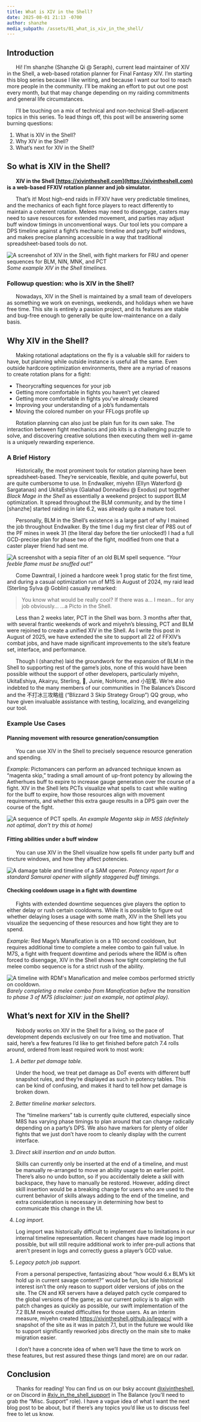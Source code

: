 ```yaml
---
title: What is XIV in the Shell?
date: 2025-08-01 21:13 -0700
author: shanzhe
media_subpath: /assets/01_what_is_xiv_in_the_shell/
---
```


## Introduction

&nbsp;&nbsp;&nbsp;&nbsp;&nbsp;&nbsp;Hi! I’m shanzhe (Shanzhe Qi @ Seraph), current lead maintainer of XIV in the Shell, a web-based rotation planner for Final Fantasy XIV. I’m starting this blog series because I like writing, and because I want our tool to reach more people in the community. I’ll be making an effort to put out one post every month, but that may change depending on my raiding commitments and general life circumstances.

&nbsp;&nbsp;&nbsp;&nbsp;&nbsp;&nbsp;I’ll be touching on a mix of technical and non-technical Shell-adjacent topics in this series. To lead things off, this post will be answering some burning questions:
1. What is XIV in the Shell?
2. Why XIV in the Shell?
3. What’s next for XIV in the Shell?


## So what is XIV in the Shell?

&nbsp;&nbsp;&nbsp;&nbsp;&nbsp;&nbsp;<b>XIV in the Shell [https://xivintheshell.com](https://xivintheshell.com) is a web-based FFXIV rotation planner and job simulator.</b>

&nbsp;&nbsp;&nbsp;&nbsp;&nbsp;&nbsp;That’s it! Most high-end raids in FFXIV have very predictable timelines, and the mechanics of each fight force players to react differently to maintain a coherent rotation. Melees may need to disengage, casters may need to save resources for extended movement, and parties may adjust buff window timings in unconventional ways. Our tool lets you compare a DPS timeline against a fight’s mechanic timeline and party buff windows, and makes precise planning accessible in a way that traditional spreadsheet-based tools do not.

![A screenshot of XIV in the Shell, with fight markers for FRU and opener sequences for BLM, NIN, MNK, and PCT](en_overview.png)
_Some example XIV in the Shell timelines._

### Followup question: who is XIV in the Shell?

&nbsp;&nbsp;&nbsp;&nbsp;&nbsp;&nbsp;Nowadays, XIV in the Shell is maintained by a small team of developers as something we work on evenings, weekends, and holidays when we have free time. This site is entirely a passion project, and its features are stable and bug-free enough to generally be quite low-maintenance on a daily basis.


## Why XIV in the Shell?
&nbsp;&nbsp;&nbsp;&nbsp;&nbsp;&nbsp;Making rotational adaptations on the fly is a valuable skill for raiders to have, but planning while outside instance is useful all the same. Even outside hardcore optimization environments, there are a myriad of reasons to create rotation plans for a fight:
- Theorycrafting sequences for your job
- Getting more comfortable in fights you haven’t yet cleared
- Getting more comfortable in fights you’ve already cleared
- Improving your understanding of a job’s fundamentals
- Moving the colored number on your FFLogs profile up

&nbsp;&nbsp;&nbsp;&nbsp;&nbsp;&nbsp;Rotation planning can also just be plain fun for its own sake. The interaction between fight mechanics and job kits is a challenging puzzle to solve, and discovering creative solutions then executing them well in-game is a uniquely rewarding experience.

### A Brief History

&nbsp;&nbsp;&nbsp;&nbsp;&nbsp;&nbsp;Historically, the most prominent tools for rotation planning have been spreadsheet-based. They’re serviceable, flexible, and quite powerful, but are quite cumbersome to use. In Endwalker, miyehn (Ellyn Waterford @ Sargatanas) and UkitaEshiya (Galahad Donnadieu @ Exodus) put together _Black Mage in the Shell_ as essentially a weekend project to support BLM optimization. It spread throughout the BLM community, and by the time I [shanzhe] started raiding in late 6.2, was already quite a mature tool.

&nbsp;&nbsp;&nbsp;&nbsp;&nbsp;&nbsp;Personally, BLM in the Shell’s existence is a large part of why I mained the job throughout Endwalker. By the time I dug my first clear of P8S out of the PF mines in week 31 (the literal day before the tier unlocked!) I had a full GCD-precise plan for phase two of the fight, modified from one that a caster player friend had sent me.

![A screenshot with a sepia filter of an old BLM spell sequence.](hc2.png)
_“Your feeble flame must be snuffed out!”_

&nbsp;&nbsp;&nbsp;&nbsp;&nbsp;&nbsp;Come Dawntrail, I joined a hardcore week 1 prog static for the first time, and during a casual optimization run of M1S in August of 2024, my raid lead (Sterling Sylva @ Goblin) casually remarked:

> You know what would be really cool? If there was a… I mean… for any job obviously…
> …a Picto in the Shell.

&nbsp;&nbsp;&nbsp;&nbsp;&nbsp;&nbsp;Less than 2 weeks later, PCT in the Shell was born. 3 months after that, with several frantic weekends of work and miyehn’s blessing, PCT and BLM were rejoined to create a unified XIV in the Shell. As I write this post in August of 2025, we have extended the site to support all 22 of FFXIV’s combat jobs, and have made significant improvements to the site’s feature set, interface, and performance.

&nbsp;&nbsp;&nbsp;&nbsp;&nbsp;&nbsp;Though I (shanzhe) laid the groundwork for the expansion of BLM in the Shell to supporting rest of the game’s jobs, none of this would have been possible without the support of other developers, particularly miyehn, UkitaEshiya, Akairyu, Sterling, 🐢, Junie, NoHome, and 小铅笔. We’re also indebted to the many members of our communities in The Balance’s Discord and the 不打冰三攻略组 (“Blizzard 3 Skip Strategy Group”) QQ group, who have given invaluable assistance with testing, localizing, and evangelizing our tool.

### Example Use Cases

#### Planning movement with resource generation/consumption

&nbsp;&nbsp;&nbsp;&nbsp;&nbsp;&nbsp;You can use XIV in the Shell to precisely sequence resource generation and spending.

_Example:_ Pictomancers can perform an advanced technique known as “magenta skip,” trading a small amount of up-front potency by allowing the Aetherhues buff to expire to increase gauge generation over the course of a fight. XIV in the Shell lets PCTs visualize what spells to cast while waiting for the buff to expire, how those resources align with movement requirements, and whether this extra gauge results in a DPS gain over the course of the fight.

![A sequence of PCT spells.](magenta_skip.png)
_An example Magenta skip in M5S (definitely not optimal, don’t try this at home)_

#### Fitting abilities under a buff window
&nbsp;&nbsp;&nbsp;&nbsp;&nbsp;&nbsp;You can use XIV in the Shell visualize how spells fit under party buff and tincture windows, and how they affect potencies.

![A damage table and timeline of a SAM opener.](sam_opener.png)
_Potency report for a standard Samurai opener with slightly staggered buff timings._

#### Checking cooldown usage in a fight with downtime
&nbsp;&nbsp;&nbsp;&nbsp;&nbsp;&nbsp;Fights with extended downtime sequences give players the option to either delay or rush certain cooldowns. While it is possible to figure out whether delaying loses a usage with some math, XIV in the Shell lets you visualize the sequencing of these resources and how tight they are to spend.

_Example:_ Red Mage’s Manafication is on a 110 second cooldown, but requires additional time to complete a melee combo to gain full value. In M7S, a fight with frequent downtime and periods where the RDM is often forced to disengage, XIV in the Shell shows how tight completing the full melee combo sequence is for a strict rush of the ability.

![A timeline with RDM's Manafication and melee combos performed strictly on cooldown.](m7s_manafic.png)
_Barely completing a melee combo from Manafication before the transition to phase 3 of M7S (disclaimer: just an example, not optimal play)._


## What’s next for XIV in the Shell?

&nbsp;&nbsp;&nbsp;&nbsp;&nbsp;&nbsp;Nobody works on XIV in the Shell for a living, so the pace of development depends exclusively on our free time and motivation. That said, here’s a few features I’d like to get finished before patch 7.4 rolls around, ordered from least required work to most work:

1. _A better pet damage table._

    Under the hood, we treat pet damage as DoT events with different buff snapshot rules, and they’re displayed as such in potency tables. This can be kind of confusing, and makes it hard to tell how pet damage is broken down.

2. _Better timeline marker selectors._

    The “timeline markers” tab is currently quite cluttered, especially since M8S has varying phase timings to plan around that can change radically depending on a party’s DPS. We also have markers for plenty of older fights that we just don’t have room to cleanly display with the current interface.

3. _Direct skill insertion and an undo button._

    Skills can currently only be inserted at the end of a timeline, and must be manually re-arranged to move an ability usage to an earlier point. There’s also no undo button, so if you accidentally delete a skill with backspace, they have to manually be restored. However, adding direct skill insertion would be a breaking change for users who are used to the current behavior of skills always adding to the end of the timeline, and extra consideration is necessary in determining how best to communicate this change in the UI.

4. _Log import._

    Log import was historically difficult to implement due to limitations in our internal timeline representation. Recent changes have made log import possible, but will still require additional work to infer pre-pull actions that aren’t present in logs and correctly guess a player’s GCD value.

5. _Legacy patch job support._

    From a personal perspective, fantasizing about “how would 6.x BLM’s kit hold up in current savage content?” would be fun, but idle historical interest isn’t the only reason to support older versions of jobs on the site. The CN and KR servers have a delayed patch cycle compared to the global versions of the game; as our current policy is to align with patch changes as quickly as possible, our swift implementation of the 7.2 BLM rework created difficulties for those users. As an interim measure, miyehn created https://xivintheshell.github.io/legacy/ with a snapshot of the site as it was in patch 7.1, but in the future we would like to support significantly reworked jobs directly on the main site to make migration easier.

&nbsp;&nbsp;&nbsp;&nbsp;&nbsp;&nbsp;I don’t have a concrete idea of when we’ll have the time to work on these features, but rest assured these things (and more) are on our radar.

## Conclusion

&nbsp;&nbsp;&nbsp;&nbsp;&nbsp;&nbsp;Thanks for reading! You can find us on our bsky account [@xivintheshell](https://bsky.app/profile/xivintheshell.com), or on Discord in [#xiv_in_the_shell_support](https://discord.com/channels/277897135515762698/1307922201726685236) in The Balance (you’ll need to grab the “Misc. Support” role). I have a vague idea of what I want the next blog post to be about, but if there’s any topics you’d like us to discuss feel free to let us know.
